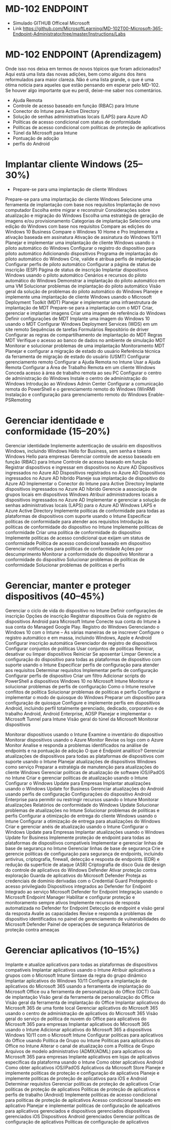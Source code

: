 # MD-102 ENDPOINT
 
- Simulado GITHUB Officeal Microsoft
- Link https://github.com/MicrosoftLearning/MD-102T00-Microsoft-365-Endpoint-Administrator/tree/master/Instructions/Labs


# MD-102 ENDPOINT (Aprendizagem)

Onde isso nos deixa em termos de novos tópicos que foram adicionados? Aqui está uma lista das novas adições, bem como alguns dos itens reformulados para maior clareza. Não é uma lista grande, o que é uma ótima notícia para aqueles que estão pensando em esperar pelo MD-102. Se houver algo importante que eu perdi, deixe-me saber nos comentários.

- Ajuda Remota
- Controle de acesso baseado em função (RBAC) para Intune
- Conector do Intune para Active Directory
- Solução de senhas administrativas locais (LAPS) para Azure AD
- Políticas de acesso condicional com status de conformidade
- Políticas de acesso condicional com políticas de proteção de aplicativos
- Túnel da Microsoft para Intune
- Pontuação de adoção
- perfis do Android

# Implantar cliente Windows (25–30%)
- Prepare-se para uma implantação de cliente Windows

Prepare-se para uma implantação de cliente Windows
Selecione uma ferramenta de implantação com base nos requisitos
Implantação de novo computador
Escolha entre migrar e reconstruir
Considerações sobre atualização e migração do Windows
Escolha uma estratégia de geração de imagens e/ou provisionamento
Categorias de implantação
Selecione uma edição do Windows com base nos requisitos
Compare as edições do Windows 10 Business
Compare o Windows 10 Home e Pro
Implemente a ativação baseada em assinatura
Ativação de assinatura do Windows 10/11
Planejar e implementar uma implantação de cliente Windows usando o piloto automático do Windows
Configurar o registro do dispositivo para piloto automático
Adicionando dispositivos
Programa de implantação do piloto automático do Windows
Crie, valide e atribua perfis de implantação
Configurar perfis de piloto automático
Configurar a página de status de inscrição (ESP)
Página de status de inscrição
Implantar dispositivos Windows usando o piloto automático
Cenários e recursos do piloto automático do Windows
Demonstrar a implantação do piloto automático em uma VM
Solucionar problemas de implantação do piloto automático
Visão geral da solução de problemas do piloto automático do Windows
Planeje e implemente uma implantação de cliente Windows usando o Microsoft Deployment Toolkit (MDT)
Planejar e implementar uma infraestrutura de implantação de MDT
Prepare-se para a implantação com o MDT
Criar, gerenciar e implantar imagens
Criar uma imagem de referência do Windows
Definir configurações de MDT
Implante uma imagem do Windows 10 usando o MDT
Configurar Windows Deployment Services (WDS) em um site remoto
Sequências de tarefas
Formulários
Repositório de driver
Configurar as regras de compartilhamento de implantação do MDT
Regras MDT
Verifique o acesso ao banco de dados no ambiente de simulação MDT
Monitorar e solucionar problemas de uma implantação
Monitoramento MDT
Planejar e configurar a migração de estado do usuário
Referência técnica da ferramenta de migração de estado do usuário (USMT)
Configurar gerenciamento remoto
Configurar a Ajuda Remota no Intune
Usar a Ajuda Remota
Configurar a Área de Trabalho Remota em um cliente Windows
Conceda acesso à área de trabalho remota ao seu PC
Configurar o centro de administração do Windows
Instale o centro de administração do Windows
Introdução ao Windows Admin Center
Configurar a comunicação remota do PowerShell e o gerenciamento remoto do Windows (WinRM)
Instalação e configuração para gerenciamento remoto do Windows
Enable-PSRemoting


# Gerenciar identidade e conformidade (15–20%)

Gerenciar identidade
Implemente autenticação de usuário em dispositivos Windows, incluindo Windows Hello for Business, sem senha e tokens
Windows Hello para empresas
Gerenciar controle de acesso baseado em função (RBAC) para Intune
Controle de acesso baseado em função
Registrar dispositivos e ingressar em dispositivos no Azure AD
Dispositivos ingressados ​​no Azure AD
Dispositivos registrados no Azure AD
Dispositivos ingressados ​​no Azure AD híbrido
Planeje sua implantação de dispositivo do Azure AD
Implementar o Conector do Intune para Active Directory
Implante dispositivos ingressados ​​no Azure AD híbrido
Gerencie a associação de grupos locais em dispositivos Windows
Atribuir administradores locais a dispositivos ingressados ​​no Azure AD
Implementar e gerenciar a solução de senhas administrativas locais (LAPS) para o Azure AD
Windows LAPS e Azure Active Directory
Implemente políticas de conformidade para todas as plataformas de dispositivos com suporte usando o Intune
Especificar políticas de conformidade para atender aos requisitos
Introdução às políticas de conformidade do dispositivo no Intune
Implemente políticas de conformidade
Criar uma política de conformidade do dispositivo
Implemente políticas de acesso condicional que exijam um status de conformidade
Política de acesso condicional baseado em dispositivo
Gerenciar notificações para políticas de conformidade
Ações por descumprimento
Monitorar a conformidade do dispositivo
Monitorar a conformidade do dispositivo
Solucionar problemas de políticas de conformidade
Solucionar problemas de políticas e perfis

# Gerenciar, manter e proteger dispositivos (40–45%)

Gerenciar o ciclo de vida do dispositivo no Intune
Definir configurações de inscrição
Opções de inscrição
Registrar dispositivos
Guia de registro de dispositivos Android para Microsoft Intune
Conecte sua conta do Intune à sua conta do Managed Google Play.
Registro do Windows
Gerenciando o Windows 10 com o Intune – As várias maneiras de se inscrever
Configure o registro automático e em massa, incluindo Windows, Apple e Android
Configurar inscrição automática
Gerenciador de registro de dispositivos
Configurar conjuntos de políticas
Usar conjuntos de políticas
Reiniciar, desativar ou limpar dispositivos
Reiniciar
Se aposentar
Limpar
Gerencie a configuração do dispositivo para todas as plataformas de dispositivo com suporte usando o Intune
Especificar perfis de configuração para atender aos requisitos
Determinar requisitos
Implementar perfis de configuração
Configurar perfis de dispositivo
Criar um filtro
Adicionar scripts do PowerShell a dispositivos Windows 10 no Microsoft Intune
Monitorar e solucionar problemas de perfis de configuração
Como o Intune resolve conflitos de política
Solucionar problemas de políticas e perfis
Configurar e implementar o modo de quiosque do Windows
Preparar um dispositivo para configuração de quiosque
Configure e implemente perfis em dispositivos Android, incluindo perfil totalmente gerenciado, dedicado, corporativo e de trabalho
Android, Android Enterprise, AOSP
Planejar e implementar o Microsoft Tunnel para Intune
Visão geral do túnel da Microsoft
Monitorar dispositivos

Monitorar dispositivos usando o Intune
Examine o inventário do dispositivo
Monitorar dispositivos usando o Azure Monitor
Revise os logs com o Azure Monitor
Analise e responda a problemas identificados na análise de endpoints e na pontuação de adoção
O que é Endpoint analítico?
Gerenciar atualizações de dispositivos para todas as plataformas de dispositivos com suporte usando o Intune
Planejar atualizações de dispositivos
Windows como serviço
Preparar a estratégia de manutenção para atualizações do cliente Windows
Gerenciar políticas de atualização de software iOS/iPadOS no Intune
Criar e gerenciar políticas de atualização usando o Intune
Configurar o Windows Update para Empresas
Implantar atualizações usando o Windows Update for Business
Gerenciar atualizações do Android usando perfis de configuração
Configurações do dispositivo Android Enterprise para permitir ou restringir recursos usando o Intune
Monitorar atualizações
Relatórios de conformidade do Windows Update
Solucionar problemas de atualizações no Intune
Solucionar problemas de políticas e perfis
Configurar a otimização de entrega do cliente Windows usando o Intune
Configurar a otimização de entrega para atualizações do Windows
Criar e gerenciar anéis de atualização usando o Intune
Configurar o Windows Update para Empresas
Implantar atualizações usando o Windows Update for Business
Implemente proteção de endpoint para todas as plataformas de dispositivos compatíveis
Implementar e gerenciar linhas de base de segurança no Intune
Gerenciar linhas de base de segurança
Crie e gerencie políticas de configuração para segurança de endpoints, incluindo antivírus, criptografia, firewall, detecção e resposta de endpoints (EDR) e redução da superfície de ataque (ASR)
Criptografia de disco
Guia de design do controle de aplicativos do Windows Defender
Ativar proteção contra exploração
Guarda de aplicativos do Microsoft Defender
Proteja as credenciais de domínio derivadas com o Credential Guard
Protegendo o acesso privilegiado
Dispositivos integrados ao Defender for Endpoint
Integrado ao serviço Microsoft Defender for Endpoint
Integração usando o Microsoft Endpoint Manager
Habilitar e configurar proteção e monitoramento sempre ativos
Implemente recursos de resposta automatizada no Defender for Endpoint
Detecção de endpoint e visão geral da resposta
Avalie as capacidades
Revise e responda a problemas de dispositivo identificados no painel de gerenciamento de vulnerabilidades do Microsoft Defender
Painel de operações de segurança
Relatórios de proteção contra ameaças


# Gerenciar aplicativos (10–15%)

Implante e atualize aplicativos para todas as plataformas de dispositivos compatíveis
Implantar aplicativos usando o Intune
Atribuir aplicativos a grupos com o Microsoft Intune
Sintaxe da regra do grupo dinâmico
Implantar aplicativos do Windows 10/11
Configure a implantação de aplicativos do Microsoft 365 usando a ferramenta de implantação do Microsoft Office ou a ferramenta de personalização do Office (OCT)
Guia de implantação
Visão geral da ferramenta de personalização do Office
Visão geral da ferramenta de implantação do Office
Implantar aplicativos do Microsoft 365 de uma fonte local
Gerenciar aplicativos do Microsoft 365 usando o centro de administração de aplicativos do Microsoft 365
Visão geral do serviço de política de nuvem do Office para aplicativos do Microsoft 365 para empresas
Implantar aplicativos do Microsoft 365 usando o Intune
Adicionar aplicativos do Microsoft 365 a dispositivos Windows 10/11 com o Microsoft Intune
Configurar políticas para aplicativos do Office usando Política de Grupo ou Intune
Políticas para aplicativos do Office no Intune
Alterar o canal de atualização com a Política de Grupo
Arquivos de modelo administrativo (ADMX/ADML) para aplicativos do Microsoft 365 para empresas
Implante aplicativos em lojas de aplicativos específicas da plataforma usando o Intune
Como obter aplicativos Android
Como obter aplicativos iOS/iPadOS
Aplicativos da Microsoft Store
Planeje e implemente políticas de proteção e configuração de aplicativos
Planeje e implemente políticas de proteção de aplicativos para iOS e Android
Determinar requisitos
Gerenciar políticas de proteção de aplicativos
Criar políticas de proteção de aplicativos
Políticas de proteção de aplicativos e perfis de trabalho (Android)
Implemente políticas de acesso condicional para políticas de proteção de aplicativos
Acesso condicional baseado em aplicativo
Planejar e implementar políticas de configuração de aplicativos para aplicativos gerenciados e dispositivos gerenciados
dispositivos gerenciados iOS
Dispositivos Android gerenciados
Gerenciar políticas de configuração de aplicativos
Políticas de configuração de aplicativos
